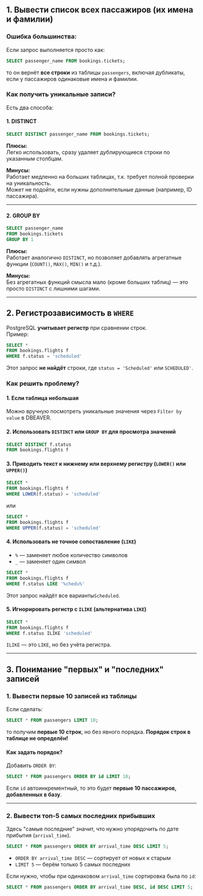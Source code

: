 ## 1. Вывести список всех пассажиров (их имена и фамилии)

### Ошибка большинства:

Если запрос выполняется просто как:

```sql
SELECT passenger_name FROM bookings.tickets;
```

то он вернёт **все строки** из таблицы `passengers`, включая дубликаты, если у пассажиров одинаковые имена и фамилии.

### Как получить уникальные записи?

Есть два способа:

#### **1. DISTINCT**

```sql
SELECT DISTINCT passenger_name FROM bookings.tickets;
```

**Плюсы:**  
Легко использовать, сразу удаляет дублирующиеся строки по указанным столбцам.

**Минусы:**  
Работает медленно на больших таблицах, т.к. требует полной проверки на уникальность.  
Может не подойти, если нужны дополнительные данные (например, ID пассажира).

---

#### **2. GROUP BY**

```sql
SELECT passenger_name 
FROM bookings.tickets
GROUP BY 1
```

**Плюсы:**  
Работает аналогично `DISTINCT`, но позволяет добавлять агрегатные функции (`COUNT()`, `MAX()`, `MIN()` и т.д.).

**Минусы:**  
Без агрегатных функций смысла мало (кроме больших таблиц) — это просто `DISTINCT` с лишними шагами.

---

## 2. Регистрозависимость в `WHERE`

PostgreSQL **учитывает регистр** при сравнении строк.  
Пример:

```sql
SELECT * 
FROM bookings.flights f 
WHERE f.status = 'scheduled'
```

Этот запрос **не найдёт** строки, где `status = 'Scheduled'` или `SCHEDULED'`.

### Как решить проблему?

#### **1. Если таблица небольшая**

Можно вручную посмотреть уникальные значения через `Filter by value` в DBEAVER.

#### **2. Использовать `DISTINCT` или `GROUP BY` для просмотра значений**

```sql
SELECT DISTINCT f.status 
FROM bookings.flights f
```

#### **3. Приводить текст к нижнему или верхнему регистру (`LOWER()` или `UPPER()`)**

```sql
SELECT *
FROM bookings.flights f 
WHERE LOWER(f.status) = 'scheduled'
```

или

```sql
SELECT *
FROM bookings.flights f 
WHERE UPPER(f.status) = 'scheduled'
```

#### **4. Использовать не точное сопоставление (`LIKE`)**

- `%` — заменяет любое количество символов
- `_` — заменяет один символ

```sql
SELECT *
FROM bookings.flights f 
WHERE f.status LIKE '%chedu%'
```

Этот запрос найдёт все варианты`Scheduled`.

#### **5. Игнорировать регистр с `ILIKE` (альтернатива `LIKE`)**

```sql
SELECT *
FROM bookings.flights f 
WHERE f.status ILIKE 'scheduled'
```

`ILIKE` — это `LIKE`, но без учёта регистра.

---

## 3. Понимание "первых" и "последних" записей

### **1. Вывести первые 10 записей из таблицы**

Если сделать:

```sql
SELECT * FROM passengers LIMIT 10;
```

то получим **первые 10 строк**, но без явного порядка. **Порядок строк в таблице не определён!**

#### **Как задать порядок?**

Добавить `ORDER BY`:

```sql
SELECT * FROM passengers ORDER BY id LIMIT 10;
```

Если `id` автоинкрементный, то это будет **первые 10 пассажиров, добавленных в базу**.

---

### **2. Вывести топ-5 самых последних прибывших**

Здесь "самые последние" значит, что нужно упорядочить по дате прибытия (`arrival_time`).

```sql
SELECT * FROM passengers ORDER BY arrival_time DESC LIMIT 5;
```

- `ORDER BY arrival_time DESC` — сортирует от новых к старым
- `LIMIT 5` — берём только 5 самых последних

Если нужно, чтобы при одинаковом `arrival_time` сортировка была по `id`:

```sql
SELECT * FROM passengers ORDER BY arrival_time DESC, id DESC LIMIT 5;
```